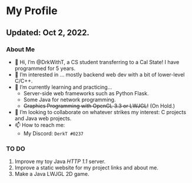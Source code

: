 # My Profile
## Updated: Oct 2, 2022.

### About Me
- 👋 Hi, I’m @DrkWithT, a CS student transferring to a Cal State! I have programmed for 5 years.
- 👀 I’m interested in ... mostly backend web dev with a bit of lower-level C/C++.
- 🌱 I’m currently learning and practicing...
  - Server-side web frameworks such as Python Flask.
  - Some Java for network programming.
  - ~~Graphics Programming with OpenGL 3.3 or LWJGL!~~ (On Hold.)
- 💞️ I’m looking to collaborate on whatever strikes my interest: C projects and Java web projects.
- 📫 How to reach me:
  - My Discord: `DerkT #0237`

### TO DO
 1. Improve my toy Java _HTTP 1.1_ server.
 2. Improve a static website for my project links and about me.
 3. Make a Java LWJGL 2D game.

<!---
DrkWithT/DrkWithT is a ✨ special ✨ repository because its `README.md` (this file) appears on your GitHub profile.
You can click the Preview link to take a look at your changes.
--->
